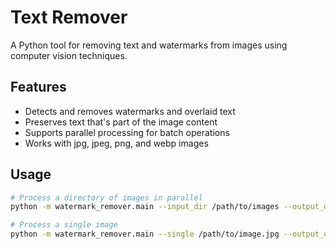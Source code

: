 # Text Remover

A Python tool for removing text and watermarks from images using computer vision techniques.

## Features
- Detects and removes watermarks and overlaid text
- Preserves text that's part of the image content
- Supports parallel processing for batch operations
- Works with jpg, jpeg, png, and webp images

## Usage
```bash
# Process a directory of images in parallel
python -m watermark_remover.main --input_dir /path/to/images --output_dir /path/to/output

# Process a single image
python -m watermark_remover.main --single /path/to/image.jpg --output_dir /path/to/outputdir
```